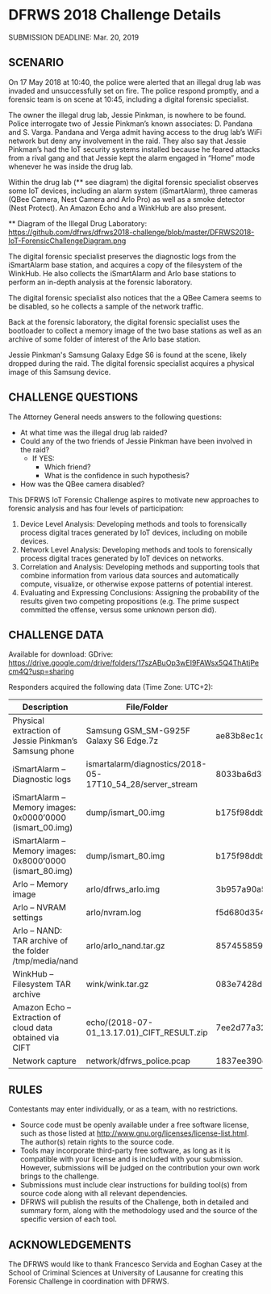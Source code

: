 # DFRWS 2018 Challenge Details

SUBMISSION DEADLINE: Mar. 20, 2019

## SCENARIO
On 17 May 2018 at 10:40, the police were alerted that an illegal drug lab was invaded and unsuccessfully set on fire. The police respond promptly, and a forensic team is on scene at 10:45, including a digital forensic specialist.

The owner the illegal drug lab, Jessie Pinkman, is nowhere to be found. Police interrogate two of Jessie Pinkman’s known associates: D. Pandana and S. Varga. Pandana and Verga admit having access to the drug lab’s WiFi network but deny any involvement in the raid. They also say that Jessie Pinkman’s had the IoT security systems installed because he feared attacks from a rival gang and that Jessie kept the alarm engaged in “Home” mode whenever he was inside the drug lab.

Within the drug lab (** see diagram) the digital forensic specialist observes some IoT devices, including an alarm system (iSmartAlarm), three cameras (QBee Camera, Nest Camera and Arlo Pro) as well as a smoke detector (Nest Protect). An Amazon Echo and a WinkHub are also present.

** Diagram of the Illegal Drug Laboratory: https://github.com/dfrws/dfrws2018-challenge/blob/master/DFRWS2018-IoT-ForensicChallengeDiagram.png

The digital forensic specialist preserves the diagnostic logs from the iSmartAlarm base station, and acquires a copy of the filesystem of the WinkHub. He also collects the iSmartAlarm and Arlo base stations to perform an in-depth analysis at the forensic laboratory.

The digital forensic specialist also notices that the a QBee Camera seems to be disabled, so he collects a sample of the network traffic.

Back at the forensic laboratory, the digital forensic specialist uses the bootloader to collect a memory image of the two base stations as well as an archive of some folder of interest of the Arlo base station.

Jessie Pinkman's Samsung Galaxy Edge S6 is found at the scene, likely dropped during the raid. The digital forensic specialist acquires a physical image of this Samsung device.

## CHALLENGE QUESTIONS
The Attorney General needs answers to the following questions:

 - At what time was the illegal drug lab raided?
 - Could any of the two friends of Jessie Pinkman have been involved in the raid?
   - If YES:
     - Which friend?
     - What is the confidence in such hypothesis?
- How was the QBee camera disabled?

This DFRWS IoT Forensic Challenge aspires to motivate new approaches to forensic analysis and has four levels of participation:

1. Device Level Analysis: Developing methods and tools to forensically process digital traces generated by IoT devices, including on mobile devices.
2. Network Level Analysis: Developing methods and tools to forensically process digital traces generated by IoT devices on networks.
3. Correlation and Analysis: Developing methods and supporting tools that combine information from various data sources and automatically compute, visualize, or otherwise expose patterns of potential interest.
4. Evaluating and Expressing Conclusions: Assigning the probability of the results given two competing propositions (e.g. The prime suspect committed the offense, versus some unknown person did).

## CHALLENGE DATA

Available for download: 
  GDrive: https://drive.google.com/drive/folders/17szABuOp3wEI9FAWsx5Q4ThAtjPecm4Q?usp=sharing

Responders acquired the following data (Time Zone: UTC+2):

Description | File/Folder | SHA256
| --- | --- | --- |
Physical extraction of Jessie Pinkman’s Samsung phone | Samsung GSM_SM-G925F Galaxy S6 Edge.7z | ae83b8ec1d4338f6c4e0a312e73d7b410904fab504f7510723362efe6186b757
iSmartAlarm – Diagnostic logs |  ismartalarm/diagnostics/2018-05-17T10_54_28/server_stream |  8033ba6d37ad7f8ba22587ae560c04dba703962ed16ede8c36a55c9553913736 | 
iSmartAlarm – Memory images: 0x0000’0000 (ismart_00.img) |  dump/ismart_00.img |  b175f98ddb8c79e5a1e7db84eeaa691991939065ae17bad84cdbd915f65d9a10
iSmartAlarm – Memory images: 0x8000’0000 (ismart_80.img) | dump/ismart_80.img |  b175f98ddb8c79e5a1e7db84eeaa691991939065ae17bad84cdbd915f65d9a10
Arlo – Memory image |   arlo/dfrws_arlo.img |  3b957a90a57e5e4485aa78d79c9a04270a2ae93f503165c2a0204de918d7ac70
Arlo – NVRAM settings |    arlo/nvram.log |   f5d680d354a261576dc8601047899b5173dbbad374a868a20b97fbd963dca798
Arlo – NAND: TAR archive of the folder /tmp/media/nand |    arlo/arlo_nand.tar.gz | 857455859086cd6face6115e72cb1c63d2befe11db92beec52d1f70618c5e421 
WinkHub – Filesystem TAR archive |  wink/wink.tar.gz |  083e7428dc1d0ca335bbcfc11c6263720ab8145ffc637954a7733afc7b23e8c6
Amazon Echo – Extraction of cloud data obtained via CIFT |   echo/(2018-07-01_13.17.01)_CIFT_RESULT.zip |  7ee2d77a3297bb7ea4030444be6e0e150a272b3302d4f68453e8cfa11ef3241f
Network capture | network/dfrws_police.pcap | 1837ee390e060079fab1e17cafff88a1837610ef951153ddcb7cd85ad478228e


## RULES
Contestants may enter individually, or as a team, with no restrictions.

- Source code must be openly available under a free software license, such as those listed at http://www.gnu.org/licenses/license-list.html. The author(s) retain rights to the source code.
- Tools may incorporate third-party free software, as long as it is compatible with your license and is included with your submission. However, submissions will be judged on the contribution your own work brings to the challenge.
- Submissions must include clear instructions for building tool(s) from source code along with all relevant dependencies.
- DFRWS will publish the results of the Challenge, both in detailed and summary form, along with the methodology used and the source of the specific version of each tool.

## ACKNOWLEDGEMENTS

The DFRWS would like to thank Francesco Servida and Eoghan Casey at the School of Criminal Sciences at University of Lausanne for creating this Forensic Challenge in coordination with DFRWS.
